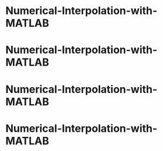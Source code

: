 # Numerical-Interpolation-with-MATLAB
# Numerical-Interpolation-with-MATLAB
# Numerical-Interpolation-with-MATLAB
# Numerical-Interpolation-with-MATLAB

